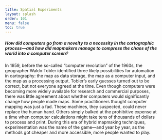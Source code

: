 ```yaml
---
title: Spatial Experiments
layout: splash
order: 101
menu: false
toc: true
---
```


##### How did computers go from a novelty to a necessity in the cartographic process—and how did mapmakers manage to compress the chaos of the world into a computer screen?

In 1959, before the so-called “computer revolution” of the 1960s, the geographer
Waldo Tobler identified three likely possibilities for automation in cartography: the
map as data storage, the map as a computer input, and the map as a processing
output. Tobler’s early guesses turned out to be correct, but not everyone agreed at
the time. Even though computers were becoming more widely available for research
and commercial purposes, there was little agreement about whether computers
would significantly change how people made maps. Some practitioners thought
computer mapping was just a fad. These machines, they suspected, could never
replace the human hand. Others simply balked at the prohibitive expense at a time
when computer calculations might take tens of thousands of dollars to process
and print. During this era of hybrid mapmaking techniques, experimentation was
the name of the game—and year by year, as the methods got cheaper and more
accessible, more people wanted to play.